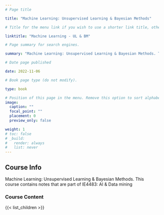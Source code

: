```yaml
---
# Page title

title: "Machine Learning: Unsupervised Learning & Bayesian Methods"

# Title for the menu link if you wish to use a shorter link title, otherwise remove this option.

linktitle: "Machine Learning - UL & BM"

# Page summary for search engines.

summary: "Machine Learning: Unsupervised Learning & Bayesian Methods. This course contains notes that are part of IE4483: AI & Data mining"

# Date page published

date: 2022-11-06

# Book page type (do not modify).

type: book

# Position of this page in the menu. Remove this option to sort alphabetically.
image:
  caption: ""
  focal_point: ""
  placement: 0
  preview_only: false

weight: 1
# toc: false
# _build:
#   render: always
#   list: never
---
```


## Course Info

Machine Learning: Unsupervised Learning & Bayesian Methods. This course contains notes that are part of IE4483: AI & Data mining

### Course Content

{{< list_children >}}

